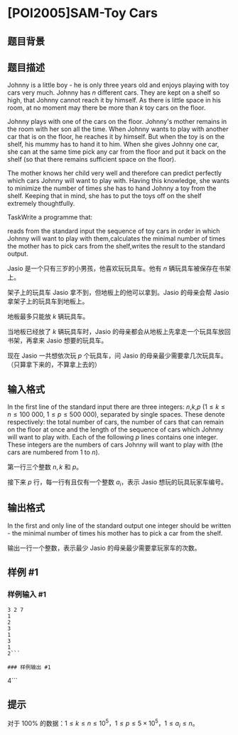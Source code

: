 # [POI2005]SAM-Toy Cars

## 题目背景



## 题目描述

Johnny is a little boy - he is only three years old and enjoys playing with toy cars very much. Johnny has $n$ different cars. They are kept on a shelf so high, that Johnny cannot reach it by himself. As there is little space in his room, at no moment may there be more than $k$ toy cars on the floor.

Johnny plays with one of the cars on the floor. Johnny's mother remains in the room with her son all the time. When Johnny wants to play with another car that is on the floor, he reaches it by himself. But when the toy is on the shelf, his mummy has to hand it to him. When she gives Johnny one car, she can at the same time pick any car from the floor and put it back on the shelf (so that there remains sufficient space on the floor).

The mother knows her child very well and therefore can predict perfectly which cars Johnny will want to play with. Having this knowledge, she wants to minimize the number of times she has to hand Johnny a toy from the shelf. Keeping that in mind, she has to put the toys off on the shelf extremely thoughtfully.

TaskWrite a programme that:

reads from the standard input the sequence of toy cars in order in which Johnny will want to play with them,calculates the minimal number of times the mother has to pick cars from the shelf,writes the result to the standard output.

Jasio 是一个只有三岁的小男孩，他喜欢玩玩具车。他有 $n$ 辆玩具车被保存在书架上。

架子上的玩具车 Jasio 拿不到，但地板上的他可以拿到。Jasio 的母亲会帮 Jasio 拿架子上的玩具车到地板上。

地板最多只能放 $k$ 辆玩具车。

当地板已经放了 $k$ 辆玩具车时，Jasio 的母亲都会从地板上先拿走一个玩具车放回书架，再拿来 Jasio 想要的玩具车。

现在 Jasio 一共想依次玩 $p$ 个玩具车，问 Jasio 的母亲最少需要拿几次玩具车。（只算拿下来的，不算拿上去的）

## 输入格式

In the first line of the standard input there are three integers: $n$,$k$,$p$ ($1\le k\le n\le 100\ 000$, $1\le p\le 500\ 000$), separated by single spaces. These denote respectively: the total number of cars, the number of cars that can remain on the floor at once and the length of the sequence of cars which Johnny will want to play with. Each of the following $p$ lines contains one integer. These integers are the numbers of cars Johnny will want to play with (the cars are numbered from $1$ to $n$).

第一行三个整数 $n,k$ 和 $p$。

接下来 $p$ 行，每一行有且仅有一个整数 $a_i$，表示 Jasio 想玩的玩具玩家车编号。

## 输出格式

In the first and only line of the standard output one integer should be written - the minimal number of times his mother has to pick a car from the shelf.

输出一行一个整数，表示最少 Jasio 的母亲最少需要拿玩家车的次数。

## 样例 #1

### 样例输入 #1
```
3 2 7
1
2
3
1
3
1
2```

### 样例输出 #1

```
4```

## 提示

对于 $100\%$ 的数据：$1\le k\le n\le 10^5$，$1\le p\le 5\times 10^5$，$1\le a_i\le n$。
